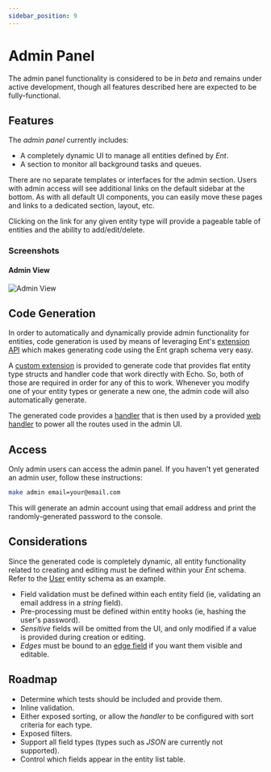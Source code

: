 ```yaml
---
sidebar_position: 9
---
```


# Admin Panel

The admin panel functionality is considered to be in _beta_ and remains under active development, though all features described here are expected to be fully-functional.

## Features

The _admin panel_ currently includes:

- A completely dynamic UI to manage all entities defined by _Ent_.
- A section to monitor all background tasks and queues.

There are no separate templates or interfaces for the admin section. Users with admin access will see additional links on the default sidebar at the bottom. As with all default UI components, you can easily move these pages and links to a dedicated section, layout, etc.

Clicking on the link for any given entity type will provide a pageable table of entities and the ability to add/edit/delete.

### Screenshots

#### Admin View

<img src="https://pagode.nyc3.cdn.digitaloceanspaces.com/readme/admin-view.png" alt="Admin View"/>

## Code Generation

In order to automatically and dynamically provide admin functionality for entities, code generation is used by means of leveraging Ent's [extension API](https://entgo.io/docs/extensions) which makes generating code using the Ent graph schema very easy.

A [custom extension](https://github.com/occult/pagode/blob/master/ent/admin/extension.go) is provided to generate code that provides flat entity type structs and handler code that work directly with Echo. So, both of those are required in order for any of this to work. Whenever you modify one of your entity types or generate a new one, the admin code will also automatically generate.

The generated code provides a [handler](https://github.com/occult/pagode/blob/master/ent/admin/handler.go) that is then used by a provided [web handler](https://github.com/occult/pagode/blob/master/pkg/handlers/admin.go) to power all the routes used in the admin UI.

## Access

Only admin users can access the admin panel. If you haven't yet generated an admin user, follow these instructions:

```bash
make admin email=your@email.com
```

This will generate an admin account using that email address and print the randomly-generated password to the console.

## Considerations

Since the generated code is completely dynamic, all entity functionality related to creating and editing must be defined within your _Ent_ schema. Refer to the [User](https://github.com/occult/pagode/blob/master/ent/schema/user.go) entity schema as an example.

- Field validation must be defined within each entity field (ie, validating an email address in a _string_ field).
- Pre-processing must be defined within entity hooks (ie, hashing the user's password).
- _Sensitive_ fields will be omitted from the UI, and only modified if a value is provided during creation or editing.
- _Edges_ must be bound to an [edge field](https://entgo.io/docs/schema-edges#edge-field) if you want them visible and editable.

## Roadmap

- Determine which tests should be included and provide them.
- Inline validation.
- Either exposed sorting, or allow the _handler_ to be configured with sort criteria for each type.
- Exposed filters.
- Support all field types (types such as _JSON_ are currently not supported).
- Control which fields appear in the entity list table.
